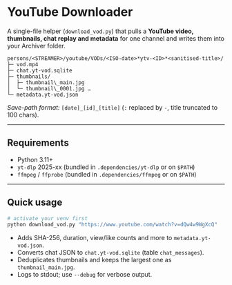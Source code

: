 # YouTube Downloader

A single-file helper (`download_vod.py`) that pulls a **YouTube video, thumbnails, chat replay and metadata** for one channel and writes them into your Archiver folder.

```
persons/<STREAMER>/youtube/VODs/<ISO-date>*ytv-<ID>*<sanitised-title>/
├─ vod.mp4
├─ chat.yt-vod.sqlite
├─ thumbnails/
│  ├─ thumbnail\_main.jpg
│  └─ thumbnail\_0001.jpg …
└─ metadata.yt-vod.json
````

*Save-path format:* `[date]_[id]_[title]` (`:` replaced by `-`, title truncated to 100 chars).

---

## Requirements

* Python 3.11+
* `yt-dlp` 2025-xx (bundled in `.dependencies/yt-dlp` or on `$PATH`)
* `ffmpeg` / `ffprobe` (bundled in `.dependencies/ffmpeg` or on `$PATH`)

---

## Quick usage

```bash
# activate your venv first
python download_vod.py "https://www.youtube.com/watch?v=dQw4w9WgXcQ"
````

* Adds SHA-256, duration, view/like counts and more to `metadata.yt-vod.json`.
* Converts chat JSON to `chat.yt-vod.sqlite` (table `chat_messages`).
* Deduplicates thumbnails and keeps the largest one as `thumbnail_main.jpg`.
* Logs to stdout; use `--debug` for verbose output.
